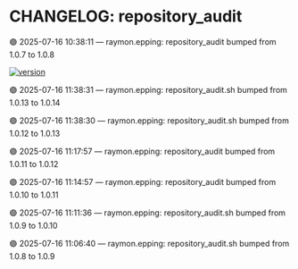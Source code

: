 # CHANGELOG: repository_audit

🟣 2025-07-16 10:38:11 — raymon.epping: repository_audit bumped from 1.0.7 to 1.0.8

[![version](https://img.shields.io/badge/version-1.0.14-red)](https://github.com/raymonepping)

🟣 2025-07-16 11:38:31 — raymon.epping: repository_audit.sh bumped from 1.0.13 to 1.0.14

🟣 2025-07-16 11:38:30 — raymon.epping: repository_audit.sh bumped from 1.0.12 to 1.0.13

🟣 2025-07-16 11:17:57 — raymon.epping: repository_audit bumped from 1.0.11 to 1.0.12

🟣 2025-07-16 11:14:57 — raymon.epping: repository_audit bumped from 1.0.10 to 1.0.11

🟣 2025-07-16 11:11:36 — raymon.epping: repository_audit.sh bumped from 1.0.9 to 1.0.10

🟣 2025-07-16 11:06:40 — raymon.epping: repository_audit.sh bumped from 1.0.8 to 1.0.9
